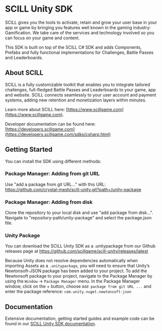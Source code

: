 # SCILL Unity SDK

SCILL gives you the tools to activate, retain and grow your user base in your app or game by bringing you features well known 
in the gaming industry: Gamification. We take care of the services and technology involved so you can focus on your game and content.

This SDK is built on top of the SCILL C# SDK and adds Components, Prefabs and fully functional implementations for Challenges, Battle Passes and Leaderboards.

## About SCILL

SCILL is a fully customizable toolkit that enables you to integrate tailored challenges, full-fledged Battle Passes and Leaderboards to your game, app and website. SCILL connects seamlessly to your user account and payment systems, adding new retention 
and monetization layers within minutes.

Learn more about SCILL here: [https://www.scillgame.com](https://www.scillgame.com).

Developer documentation can be found here: [https://developers.scillgame.com](https://developers.scillgame.com/sdks/csharp.html) 

## Getting Started

You can install the SDK using different methods:

### Package Manager: Adding from git URL

Use "add a package from git URL..." with this URL: https://github.com/crystal-mesh/scill-unity.git?path=/unity-package

### Package Manager: Adding from disk

Clone the repository to your local disk and use "add package from disk...". Navigate to "repository-path/unity-package" and select the package.json file.

### Unity Package

You can download the SCILL Unity SDK as a .unitypackage from our Github releases page at https://github.com/scillgame/scill-unity/releases/latest

Because Unity does not resolve dependencies automatically when importing Assets as a `.unitypackage`, you will need to ensure that Unity’s Newtonsoft-JSON package has been added to your project. To add the Newtonsoft package to your project, navigate to the Package Manager by using the `Window` -> `Package Manager` menu. In the Package Manager window, click on the + button, choose `Add package from git URL ...` and enter the package reference: `com.unity.nuget.newtonsoft-json`

## Documentation

Extensive documentation, getting started guides and example code can be found in our [SCILL Unity SDK documentation](https://developers.scillgame.com/sdks/unity.html).
